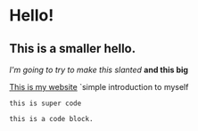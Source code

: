 # Hello!
## This is a smaller hello.

*I'm going to try to make this slanted*
**and this big**

[This is my website](http://tonyktan.com)
`simple introduction to myself

`this is super code`

```
this is a code block.
```